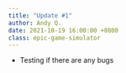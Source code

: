 ```yaml
---
title: "Update #1"
author: Andy Q.
date: 2021-10-19 16:00:00 +0800
class: epic-game-simulator
---
```


- Testing if there are any bugs
